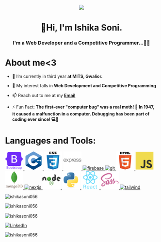 <p align="center">
  <img src="https://media4.giphy.com/media/v1.Y2lkPTc5MGI3NjExZTJ1Z2ZseTE5ZjdhOTF3YTJyc2J0Z3hya2tlcThudzV1c2J4eWptYSZlcD12MV9pbnRlcm5hbF9naWZfYnlfaWQmY3Q9Zw/QDjpIL6oNCVZ4qzGs7/giphy.gif" width="350px" height="auto" />
</p>

<h1 align="center">👋Hi, I'm Ishika Soni.</h1>
<h3 align="center">I'm a Web Developer and a Competitive Programmer...👩‍💻</h3>



<h1 align="left">About me<3</h1>


- 🌱 I’m currently in third year **at MITS, Gwalior.**

- 📝 My interest falls in **Web Development and Competitive Programming**

- 📫 Reach out to me at my [**Email**](mailto:soniishika145@gmail.com)

- ⚡  Fun Fact: **The first-ever "computer bug" was a real moth! 🐛 In 1947, it caused a malfunction in a computer. Debugging has been part of coding ever since! 💻🔧**



<h1 align="left">Languages and Tools:</h1>

<p align="left">
  <a href="https://getbootstrap.com" target="_blank" rel="noreferrer">
    <img
      src="https://raw.githubusercontent.com/devicons/devicon/master/icons/bootstrap/bootstrap-plain-wordmark.svg"
      alt="bootstrap"
      width="60"
      height="60"
    />
  </a>
  <a href="https://www.w3schools.com/cpp/" target="_blank" rel="noreferrer">
    <img
      src="https://raw.githubusercontent.com/devicons/devicon/master/icons/cplusplus/cplusplus-original.svg"
      alt="cplusplus"
      width="60"
      height="60"
    />
  </a>
  <a href="https://www.w3schools.com/css/" target="_blank" rel="noreferrer">
    <img
      src="https://raw.githubusercontent.com/devicons/devicon/master/icons/css3/css3-original-wordmark.svg"
      alt="css3"
      width="60"
      height="60"
    />
  </a>
  <a href="https://expressjs.com" target="_blank" rel="noreferrer">
    <img
      src="https://raw.githubusercontent.com/devicons/devicon/master/icons/express/express-original-wordmark.svg"
      alt="express"
      width="60"
      height="60"
    />
  </a>
  <a href="https://firebase.google.com/" target="_blank" rel="noreferrer">
    <img
      src="https://www.vectorlogo.zone/logos/firebase/firebase-icon.svg"
      alt="firebase"
      width="60"
      height="60"
    />
  </a>
  <a href="https://git-scm.com/" target="_blank" rel="noreferrer">
    <img
      src="https://www.vectorlogo.zone/logos/git-scm/git-scm-icon.svg"
      alt="git"
      width="60"
      height="60"
    />
  </a>
  <a href="https://www.w3.org/html/" target="_blank" rel="noreferrer">
    <img
      src="https://raw.githubusercontent.com/devicons/devicon/master/icons/html5/html5-original-wordmark.svg"
      alt="html5"
      width="60"
      height="60"
    />
  </a>
  <a
    href="https://developer.mozilla.org/en-US/docs/Web/JavaScript"
    target="_blank"
    rel="noreferrer"
  >
    <img
      src="https://raw.githubusercontent.com/devicons/devicon/master/icons/javascript/javascript-original.svg"
      alt="javascript"
      width="60"
      height="60"
    />
  </a>
  <a href="https://www.mongodb.com/" target="_blank" rel="noreferrer">
    <img
      src="https://raw.githubusercontent.com/devicons/devicon/master/icons/mongodb/mongodb-original-wordmark.svg"
      alt="mongodb"
      width="60"
      height="60"
    />
  </a>
  <a href="https://nextjs.org/" target="_blank" rel="noreferrer">
    <img
      src="https://cdn.worldvectorlogo.com/logos/nextjs-2.svg"
      alt="nextjs"
      width="60"
      height="60"
    />
  </a>
  <a href="https://nodejs.org" target="_blank" rel="noreferrer">
    <img
      src="https://raw.githubusercontent.com/devicons/devicon/master/icons/nodejs/nodejs-original-wordmark.svg"
      alt="nodejs"
      width="60"
      height="60"
    />
  </a>
  <a href="https://www.python.org" target="_blank" rel="noreferrer">
    <img
      src="https://raw.githubusercontent.com/devicons/devicon/master/icons/python/python-original.svg"
      alt="python"
      width="60"
      height="60"
    />
  </a>
  <a href="https://reactjs.org/" target="_blank" rel="noreferrer">
    <img
      src="https://raw.githubusercontent.com/devicons/devicon/master/icons/react/react-original-wordmark.svg"
      alt="react"
      width="60"
      height="60"
    />
  </a>
  <a href="https://sass-lang.com" target="_blank" rel="noreferrer">
    <img
      src="https://raw.githubusercontent.com/devicons/devicon/master/icons/sass/sass-original.svg"
      alt="sass"
      width="60"
      height="60"
    />
  </a>
  <a href="https://tailwindcss.com/" target="_blank" rel="noreferrer">
    <img
      src="https://www.vectorlogo.zone/logos/tailwindcss/tailwindcss-icon.svg"
      alt="tailwind"
      width="60"
      height="60"
    />
  </a>
</p>



<p align="left">
  <img src="https://github-readme-stats.vercel.app/api/top-langs?username=ishikasoni056&show_icons=true&locale=en&layout=compact" alt="ishikasoni056" />
</p>
<p align="">
  <img src="https://github-readme-stats.vercel.app/api?username=ishikasoni056&show_icons=true&locale=en" alt="ishikasoni056" />
</p>
<p>
  <img
    align="center"
    src="https://github-readme-streak-stats.herokuapp.com/?user=ishikasoni056&"
    alt="ishikasoni056"
  />
</p>
<p align="left">
  <a href="https://linkedin.com/in/ishikasoni056" target="blank"><img src="https://img.shields.io/badge/-LinkedIn-blue?style=for-the-badge&logo=linkedin" alt="LinkedIn" /></a>
</p>
<p align="left">
  <img
    src="https://komarev.com/ghpvc/?username=ishikasoni056&label=Profile%20views&color=0e75b6&style=flat"
    alt="ishikasoni056"
  />
</p>



